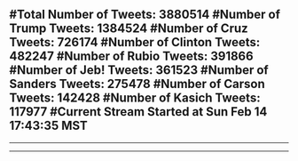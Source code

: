 #Total Number of Tweets: 3880514 
#Number of Trump Tweets: 1384524
#Number of Cruz Tweets: 726174
#Number of Clinton Tweets: 482247
#Number of Rubio Tweets: 391866
#Number of Jeb! Tweets: 361523
#Number of Sanders Tweets: 275478
#Number of Carson Tweets: 142428
#Number of Kasich Tweets: 117977
#Current Stream Started at Sun Feb 14 17:43:35 MST
---
---
---
